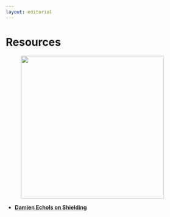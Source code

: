 ```yaml
---
layout: editorial
---
```


# Resources

<figure><img src="../../../../../.gitbook/assets/pexels-btgl-♡-13609043.jpg" alt="" width="375"><figcaption></figcaption></figure>

* [**Damien Echols on Shielding**](https://www.youtube.com/watch?v=6oJ3QqbZKmE\&t=1778s)
